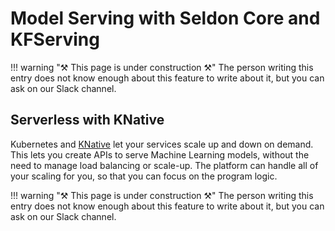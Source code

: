 # Model Serving with Seldon Core and KFServing

<!--prettier-ignore-->
!!! warning "⚒ This page is under construction ⚒" 
    The person writing this entry does not know enough about 
    this feature to write about it, but you can ask on our Slack channel.

## Serverless with KNative

Kubernetes and [KNative](https://knative.dev/) let your services scale up and
down on demand. This lets you create APIs to serve Machine Learning models,
without the need to manage load balancing or scale-up. The platform can handle
all of your scaling for you, so that you can focus on the program logic.

<!--prettier-ignore-->
!!! warning "⚒ This page is under construction ⚒" 
    The person writing this entry does not know enough about this 
    feature to write about it, but you can ask on our Slack channel.
